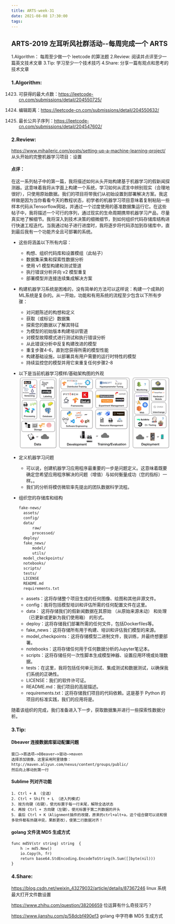 ```yaml
---
title: ARTS-week-31
date: 2021-08-08 17:30:00
tags:
---
```



## ARTS-2019 左耳听风社群活动--每周完成一个 ARTS
1.Algorithm： 每周至少做一个 leetcode 的算法题
2.Review: 阅读并点评至少一篇英文技术文章
3.Tip: 学习至少一个技术技巧
4.Share: 分享一篇有观点和思考的技术文章

### 1.Algorithm:

1423. 可获得的最大点数：https://leetcode-cn.com/submissions/detail/204550725/

72. 编辑距离：https://leetcode-cn.com/submissions/detail/204550632/

1143. 最长公共子序列：https://leetcode-cn.com/submissions/detail/204547602/

### 2.Review:

https://www.mihaileric.com/posts/setting-up-a-machine-learning-project/
从头开始的完整机器学习项目：设置

#### 点评：

在这一系列帖子中的第一篇，我将描述如何从头开始构建基于机器学习的假新闻探测器。这意味着我将从字面上构建一个系统，学习如何从谎言中辨别现实（合理地很好），只使用原始数据。我们的项目将带我们从初始设置到部署解决方案。我这样做是因为当你看看今天的教程状态，初学者的机器学习项目意味着复制粘贴一些样本代码从Tensorflow网站，并通过一个过度使用的基准数据集运行它。在这些帖子中，我将描述一个可行的序列，通过现实的生命周期携带机器学习产品，尽量真实地了解细节。我将深入到技术决策的细微细节，到如何组织代码存储库结构进行快速工程迭代。当我通过帖子进行进度时，我将逐步将代码添加到存储库中，直到最后我有一个功能齐全且可部署的系统。

- 这些将涵盖以下所有内容：
  - 构想、组织代码库和设置模组（此帖子）
  - 数据集采集和探索性数据分析
  - 使用 v1 模型构建和测试管道
  - 执行错误分析并向 v2 模型重复
  - 部署模型并连接连续集成解决方案

- 构建机器学习系统是困难的，没有简单的方法可以这样说：构建一个成熟的ML系统是复杂的。从一开始，功能和有用系统的流程至少包含以下所有步骤：
  - 对问题陈述的构想和定义
  - 获取（或标记）数据集
  - 探索您的数据以了解其特征
  - 为模型的初始版本构建培训管道
  - 对模型故障模式进行测试和执行错误分析
  - 从此错误分析中反复构建改进的模型
  - 重复步骤4-6，直到您获得所需的模型性能
  - 构建基础设施，以部署具有用户需要的运行时特性的模型
  - 持续监控您的模型并用它来重复任何步骤2-8

- 以下是当前机器学习模样/基础架构图的外观![An image](./images/ARTS-week-31-0.png)

- 定义机器学习问题
  - 可以说，创建机器学习应用程序最重要的一步是问题定义。这意味着既要确定您希望应用程序解决的问题（增值）与如何衡量成功（您的指标）一样。。
  - 我们的分析将模仿微软率先提出的团队数据科学流程。

- 组织您的存储库和结构

  ```
  fake-news/
    assets/
    config/
    data/
        raw/
        processed/
    deploy/
    fake_news/
        model/
        utils/
    model_checkpoints/
    notebooks/
    scripts/
    tests/
    LICENSE
    README.md
    requirements.txt
  ```
  - assets：这将存储整个项目生成的任何图像、绘图和其他非源文件。
  - config：我将包括模型培训和评估所需的任何配置文件在这里。
  - data： 这将存储我们的假新闻数据在其原始 （从原始来源未动） 和处理 （已更新或更新为我们使用箱） 的形式。
  - deploy：这将存储我们部署所需的任何文件，包括Dockerfiles等。
  - fake_news：这将存储所有用于构建、培训和评估我们模型的来源。
  - model_checkpoints：这将存储模型二进制文件，我训练，并最终想要部署。
  - notebooks：这将存储任何用于任何数据分析的Jupyter笔记本。
  - scripts：这将存储任何一次性脚本生成模型神器、设置应用环境或处理数据。
  - tests：在这里，我将包括任何单元测试、集成测试和数据测试，以确保我们系统的正确性。
  - LICENSE：我们的软件许可证。
  - README.md：我们项目的高层描述。
  - requirements.txt：这将存储我们项目的代码依赖。这是基于 Python 的项目的标准实践，我们的应用将是。

随着该组织的完成，我们准备进入下一步，获取数据集并进行一些探索性数据分析。

### 3.Tip:

#### Dbeaver 连接数据库驱动配置问题

```shell
窗口—>首选项—>DBeaver—>驱动—>maven
选择添加镜像，这里采用阿里镜像：
http://maven.aliyun.com/nexus/content/groups/public/
然后向上移动到第一行
```

#### Sublime 列对齐功能

```shell
1. Ctrl + A （全选）
2. Ctrl + Shift + L （进入列模式）
3. 按方向键（右键），使光标置于每一行末尾，解除全选状态
4. 再按 Ctrl + 方向键（左键），使光标置于第二列数据的开头
5. 最后 Ctrl + K（Alignment插件的改键，原来的ctrl+alt+a，这个组合键可以说和很多软件都有热键冲突，果断更改），使第二行数据对齐！
```

#### golang 文件流 MD5 生成方式

```golang
func md5V(str string) string  {
    h := md5.New()
    io.Copy(h, fr)
    return base64.StdEncoding.EncodeToString(h.Sum([]byte(nil)))
}
```


### 4.Share:

https://blog.csdn.net/weixin_43279032/article/details/87367246
linux 系统最大打开文件数设置

https://www.zhihu.com/question/38206659
位运算有什么奇技淫巧？

https://www.jianshu.com/p/58dcbf490ef3
golang 中字符串 MD5 生成方式
